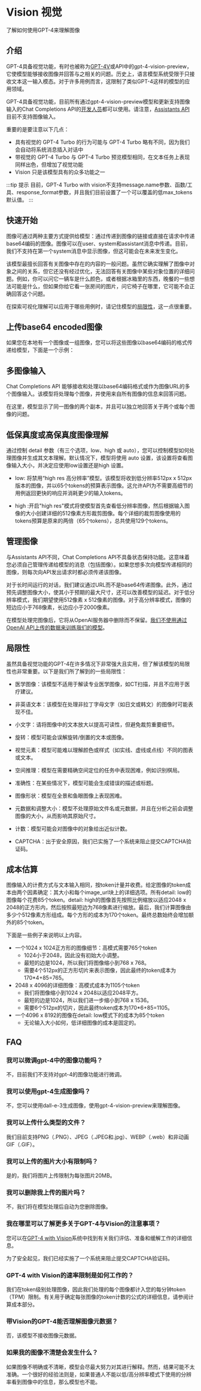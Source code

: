 # Vision 视觉

了解如何使用GPT-4来理解图像

## 介绍

GPT-4具备视觉功能，有时也被称为[GPT-4V](https://openai.com/research/gpt-4v-system-card)或API中的gpt-4-vision-preview，它使模型能够接收图像并回答与之相关的问题。历史上，语言模型系统受限于只接收文本这一输入模态。对于许多用例而言，这限制了类似GPT-4这样的模型的应用领域。

GPT-4具备视觉功能，目前所有通过gpt-4-vision-preview模型和更新支持图像输入的Chat Completions API的[开发人员](https://help.openai.com/en/articles/7102672-how-can-i-access-gpt-4)都可以使用。请注意，[Assistants API](https://platform.openai.com/docs/api-reference/assistants)目前不支持图像输入。

重要的是要注意以下几点：
- 具有视觉的 GPT-4 Turbo 的行为可能与 GPT-4 Turbo 略有不同，因为我们会自动将系统消息插入对话中
- 带视觉的 GPT-4 Turbo 与 GPT-4 Turbo 预览模型相同，在文本任务上表现同样出色，但增加了视觉功能
- Vision 只是该模型具有的众多功能之一

:::tip 提示
目前，GPT-4 Turbo with vision不支持message.name参数、函数/工具、response_format参数，并且我们目前设置了一个可以覆盖的低max_tokens默认值。
:::

## 快速开始

图像可通过两种主要方式提供给模型：通过传递到图像的链接或直接在请求中传递base64编码的图像。图像可以在user、system和assistant消息中传递。目前，我们不支持在第一个system消息中显示图像，但这可能会在未来发生变化。

<visionDemo/>

该模型最擅长回答有关图像中存在的内容的一般问题。虽然它确实理解了图像中对象之间的关系，但它还没有经过优化，无法回答有关图像中某些对象位置的详细问题。例如，你可以问它一辆车是什么颜色，或者根据冰箱里的东西，晚餐的一些想法可能是什么，但如果你给它看一张房间的图片，问它椅子在哪里，它可能不会正确回答这个问题。

在探索可视化理解可以应用于哪些用例时，请记住模型的[局限性](https://platform.openai.com/docs/guides/vision/limitations)，这一点很重要。

<videoVision/>

## 上传base64 encoded图像

如果您在本地有一个图像或一组图像，您可以将这些图像以base64编码的格式传递给模型，下面是一个示例：

<uploadBase64/>

## 多图像输入

 Chat Completions API 能够接收和处理以base64编码格式或作为图像URL的多个图像输入。该模型将处理每个图像，并使用来自所有图像的信息来回答问题。

<multipleImage/>

在这里，模型显示了同一图像的两个副本，并且可以独立地回答关于两个或每个图像的问题。

## 低保真度或高保真度图像理解


通过控制 detail 参数（有三个选项，low、high 或 auto），您可以控制模型如何处理图像并生成其文本理解。默认情况下，模型将使用 auto 设置，该设置将查看图像输入大小，并决定应使用low设置还是high 设置。


- low: 将禁用“high res 高分辨率”模型。该模型将收到低分辨率512px x 512px版本的图像，并以65个tokens的预算表示图像。这允许API为不需要高细节的用例返回更快的响应并消耗更少的输入tokens。

- high :开启"high res"模式将使模型首先查看低分辨率图像，然后根据输入图像的大小创建详细的512像素方形裁剪图像。每个详细的裁剪图像使用的tokens预算是原来的两倍（65个tokens），总共使用129个tokens。

<chooseDetail/>

## 管理图像

与Assistants API不同，Chat Completions API不具备状态保持功能。这意味着您必须自己管理传递给模型的消息（包括图像）。如果您想多次向模型传递相同的图像，则每次向API发出请求时都必须传递该图像。

对于长时间运行的对话，我们建议通过URL而不是base64传递图像。此外，通过预先调整图像大小，使其小于预期的最大尺寸，还可以改善模型的延迟。对于低分辨率模式，我们期望使用512像素 x 512像素的图像。对于高分辨率模式，图像的短边应小于768像素，长边应小于2000像素。

在模型处理完图像后，它将从OpenAI服务器中删除而不保留。[我们不使用通过OpenAI API上传的数据来训练我们的模型](https://openai.com/enterprise-privacy)。

## 局限性

虽然具备视觉功能的GPT-4在许多情况下非常强大且实用，但了解该模型的局限性也非常重要。以下是我们所了解到的一些局限性：

- 医学图像：该模型不适用于解读专业医学图像，如CT扫描，并且不应用于医疗建议。

- 非英语文本：该模型在处理非拉丁字母文字（如日文或韩文）的图像时可能表现不佳。

- 小文字：请将图像中的文本放大以提高可读性，但避免裁剪重要细节。

- 旋转：模型可能会误解旋转/倒置的文本或图像。

- 视觉元素：模型可能难以理解颜色或样式（如实线、虚线或点线）不同的图表或文本。

- 空间推理：模型在需要精确空间定位的任务中表现困难，例如识别棋局。

- 准确性：在某些情况下，模型可能会生成错误的描述或标题。

- 图像形状：模型在全景和鱼眼图像上表现困难。

- 元数据和调整大小：模型不处理原始文件名或元数据，并且在分析之前会调整图像的大小，从而影响其原始尺寸。

- 计数：模型可能会对图像中的对象给出近似计数。

- CAPTCHA：出于安全原因，我们已实施了一个系统来阻止提交CAPTCHA验证码。

## 成本估算

图像输入的计费方式与文本输入相同，按token计量并收费。给定图像的token成本由两个因素确定：其大小和每个image_url块上的详细选项。所有detail: low的图像每个花费85个token。detail: high的图像首先按照比例缩放以适应2048 x 2048的正方形内，然后按照最短边为768像素进行缩放。最后，我们计算图像由多少个512像素方形组成。每个方形的成本为170个token。最终总数始终会增加额外的85个token。

下面是一些例子来说明以上内容。

- 一个1024 x 1024正方形的图像细节：高模式需要765个token
    - 1024小于2048，因此没有初始大小调整。
    - 最短的边是1024，所以我们将图像缩小到768 x 768。
    - 需要4个512px的正方形切片来表示图像，因此最终的token成本为170*4+85=765。
- 2048 x 4096的详细图像：高模式成本为1105个token
    - 我们将图像缩小到1024 x 2048以适应2048平方。
    - 最短的边是1024，所以我们进一步缩小到768 x 1536。
    - 需要6个512px的切片，因此最终token成本为170*6+85=1105。
- 一个4096 x 8192的图像在detail: low模式下的成本为85个token
    - 无论输入大小如何，低详细图像的成本是固定的。

## FAQ

### 我可以微调gpt-4中的图像功能吗？

不，目前我们不支持对gpt-4的图像功能进行微调。

### 我可以使用gpt-4生成图像吗？

不，您可以使用dall-e-3生成图像，使用gpt-4-vision-preview来理解图像。

### 我可以上传什么类型的文件？

我们目前支持PNG（.PNG）、JPEG（.JPEG和.jpg）、WEBP（.web）和非动画GIF（.GIF）。

### 我可以上传的图片大小有限制吗？

是的，我们将图片上传限制为每张图片20MB。

### 我可以删除我上传的图片吗？

不，我们将在模型处理后自动为您删除图像。

### 我在哪里可以了解更多关于GPT-4与Vision的注意事项？

您可以在[GPT-4 with Vision](https://openai.com/contributions/gpt-4v)系统中找到有关我们评估、准备和缓解工作的详细信息。

为了安全起见，我们已经实施了一个系统来阻止提交CAPTCHA验证码。

### GPT-4 with Vision的速率限制是如何工作的？

我们在token级别处理图像，因此我们处理的每个图像都计入您的每分钟token（TPM）限制。有关用于确定每张图像的token计数的公式的详细信息，请参阅计算成本部分。

### 带Vision的GPT-4能否理解图像元数据？

否，该模型不接收图像元数据。

### 如果我的图像不清楚会发生什么？

如果图像不明确或不清晰，模型会尽最大努力对其进行解释。然而，结果可能不太准确。一个很好的经验法则是，如果普通人不能以低/高分辨率模式下使用的分辨率看到图像中的信息，那么模型也不能。

<script setup>
import visionDemo from './components/visionDemo.vue'
import videoVision from './components/videoVision.vue'
import uploadBase64 from './components/uploadBase64.vue'
import multipleImage from './components/multipleImage.vue'
import chooseDetail from './components/chooseDetail.vue'

</script>